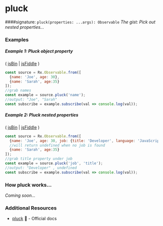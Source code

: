 # pluck
####signature: `pluck(properties: ...args): Observable`
*The gist: Pick out nested properties...*


### Examples

##### Example 1: Pluck object property

( [jsBin](http://jsbin.com/zokaxiwahe/1/edit?js,console) | [jsFiddle](https://jsfiddle.net/btroncone/58v9xq0f/) )

```js
const source = Rx.Observable.from([
  {name: 'Joe', age: 30},
  {name: 'Sarah', age:35}
]);
//grab names
const example = source.pluck('name');
//output: "Joe", "Sarah"
const subscribe = example.subscribe(val => console.log(val));
```

##### Example 2: Pluck nested properties

( [jsBin](http://jsbin.com/joqesidugu/1/edit?js,console) | [jsFiddle](https://jsfiddle.net/btroncone/n592m597/) )

```js
const source = Rx.Observable.from([
  {name: 'Joe', age: 30, job: {title: 'Developer', language: 'JavaScript'}},
  //will return undefined when no job is found
  {name: 'Sarah', age:35}
]);
//grab title property under job
const example = source.pluck('job', 'title');
//output: "Developer" , undefined
const subscribe = example.subscribe(val => console.log(val));
```

### How pluck works...
*Coming soon...*


### Additional Resources
* [pluck](http://reactivex.io/rxjs/class/es6/Observable.js~Observable.html#instance-method-pluck) :newspaper: - Official docs